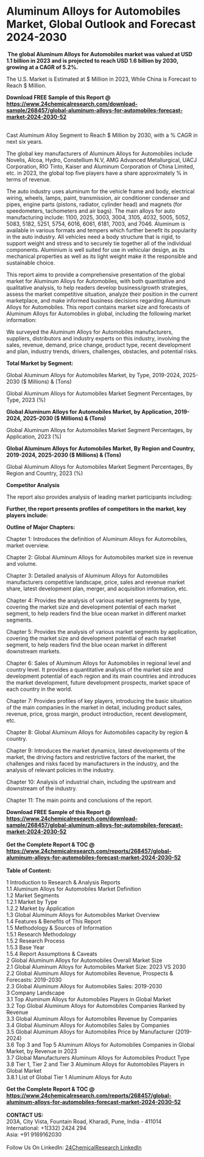 <h1>Aluminum Alloys for Automobiles Market, Global Outlook and Forecast 2024-2030</h1><p><strong> The global Aluminum Alloys for Automobiles market was valued at USD 1.1 billion in 2023 and is projected to reach USD 1.6 billion by 2030, growing at a CAGR of 5.2%.</strong></p><p>
</p><p>The U.S. Market is Estimated at $ Million in 2023, While China is Forecast to Reach $ Million.</p><div><b>Download FREE Sample of this Report @ 
            <a href="https://www.24chemicalresearch.com/download-sample/268457/global-aluminum-alloys-for-automobiles-forecast-market-2024-2030-52">
            https://www.24chemicalresearch.com/download-sample/268457/global-aluminum-alloys-for-automobiles-forecast-market-2024-2030-52</a></b></div><br><p>
Cast Aluminum Alloy Segment to Reach $ Million by 2030, with a % CAGR in next six years.</p><p>
The global key manufacturers of Aluminum Alloys for Automobiles include Novelis, Alcoa, Hydro, Constellium N.V, AMG Advanced Metallurgical, UACJ Corporation, RIO Tinto, Kaiser and Aluminum Corporation of China Limited, etc. in 2023, the global top five players have a share approximately % in terms of revenue.</p><p>
The auto industry uses aluminum for the vehicle frame and body, electrical wiring, wheels, lamps, paint, transmission, air conditioner condenser and pipes, engine parts (pistons, radiator, cylinder head) and magnets (for speedometers, tachometers and air bags). The main alloys for auto manufacturing include: 1100, 2025, 3003, 3004, 3105, 4032, 5005, 5052, 5083, 5182, 5251, 5754, 6016, 6061, 6181, 7003, and 7046. Aluminum is available in various formats and tempers which further benefit its popularity in the auto industry. All vehicles need a body structure that is rigid, to support weight and stress and to securely tie together all of the individual components. Aluminium is well suited for use in vehicular design, as its mechanical properties as well as its light weight make it the responsible and sustainable choice.</p><p>
This report aims to provide a comprehensive presentation of the global market for Aluminum Alloys for Automobiles, with both quantitative and qualitative analysis, to help readers develop business/growth strategies, assess the market competitive situation, analyze their position in the current marketplace, and make informed business decisions regarding Aluminum Alloys for Automobiles. This report contains market size and forecasts of Aluminum Alloys for Automobiles in global, including the following market information:</p><p>
</p><p>
</p><p>We surveyed the Aluminum Alloys for Automobiles manufacturers, suppliers, distributors and industry experts on this industry, involving the sales, revenue, demand, price change, product type, recent development and plan, industry trends, drivers, challenges, obstacles, and potential risks.</p><p>
<strong>Total Market by Segment:</strong></p><p>
Global Aluminum Alloys for Automobiles Market, by Type, 2019-2024, 2025-2030 ($ Millions) &amp; (Tons)</p><p>
Global Aluminum Alloys for Automobiles Market Segment Percentages, by Type, 2023 (%)</p><p>
</p><p>
</p><p><strong>Global Aluminum Alloys for Automobiles Market, by Application, 2019-2024, 2025-2030 ($ Millions) &amp; (Tons)</strong></p><p>
Global Aluminum Alloys for Automobiles Market Segment Percentages, by Application, 2023 (%)</p><p>
</p><p>
</p><p><strong>Global Aluminum Alloys for Automobiles Market, By Region and Country, 2019-2024, 2025-2030 ($ Millions) &amp; (Tons)</strong></p><p>
Global Aluminum Alloys for Automobiles Market Segment Percentages, By Region and Country, 2023 (%)</p><p>
</p><p>
</p><p><strong>Competitor Analysis</strong></p><p>
The report also provides analysis of leading market participants including:</p><p>
</p><p>
</p><p><strong>Further, the report presents profiles of competitors in the market, key players include:</strong></p><p>
</p><p>
</p><p><strong>Outline of Major Chapters:</strong></p><p>
Chapter 1: Introduces the definition of Aluminum Alloys for Automobiles, market overview.</p><p>
Chapter 2: Global Aluminum Alloys for Automobiles market size in revenue and volume.</p><p>
Chapter 3: Detailed analysis of Aluminum Alloys for Automobiles manufacturers competitive landscape, price, sales and revenue market share, latest development plan, merger, and acquisition information, etc.</p><p>
Chapter 4: Provides the analysis of various market segments by type, covering the market size and development potential of each market segment, to help readers find the blue ocean market in different market segments.</p><p>
Chapter 5: Provides the analysis of various market segments by application, covering the market size and development potential of each market segment, to help readers find the blue ocean market in different downstream markets.</p><p>
Chapter 6: Sales of Aluminum Alloys for Automobiles in regional level and country level. It provides a quantitative analysis of the market size and development potential of each region and its main countries and introduces the market development, future development prospects, market space of each country in the world.</p><p>
Chapter 7: Provides profiles of key players, introducing the basic situation of the main companies in the market in detail, including product sales, revenue, price, gross margin, product introduction, recent development, etc.</p><p>
Chapter 8: Global Aluminum Alloys for Automobiles capacity by region &amp; country.</p><p>
Chapter 9: Introduces the market dynamics, latest developments of the market, the driving factors and restrictive factors of the market, the challenges and risks faced by manufacturers in the industry, and the analysis of relevant policies in the industry.</p><p>
Chapter 10: Analysis of industrial chain, including the upstream and downstream of the industry.</p><p>
Chapter 11: The main points and conclusions of the report.</p><div><b>Download FREE Sample of this Report @ 
            <a href="https://www.24chemicalresearch.com/download-sample/268457/global-aluminum-alloys-for-automobiles-forecast-market-2024-2030-52">
            https://www.24chemicalresearch.com/download-sample/268457/global-aluminum-alloys-for-automobiles-forecast-market-2024-2030-52</a></b></div><br><div><b>Get the Complete Report & TOC @ 
            <a href="https://www.24chemicalresearch.com/reports/268457/global-aluminum-alloys-for-automobiles-forecast-market-2024-2030-52">
            https://www.24chemicalresearch.com/reports/268457/global-aluminum-alloys-for-automobiles-forecast-market-2024-2030-52</a></b></div><br>
            <b>Table of Content:</b><p>1 Introduction to Research & Analysis Reports<br />
    1.1 Aluminum Alloys for Automobiles Market Definition<br />
    1.2 Market Segments<br />
        1.2.1 Market by Type<br />
        1.2.2 Market by Application<br />
    1.3 Global Aluminum Alloys for Automobiles Market Overview<br />
    1.4 Features & Benefits of This Report<br />
    1.5 Methodology & Sources of Information<br />
        1.5.1 Research Methodology<br />
        1.5.2 Research Process<br />
        1.5.3 Base Year<br />
        1.5.4 Report Assumptions & Caveats<br />
2 Global Aluminum Alloys for Automobiles Overall Market Size<br />
    2.1 Global Aluminum Alloys for Automobiles Market Size: 2023 VS 2030<br />
    2.2 Global Aluminum Alloys for Automobiles Revenue, Prospects & Forecasts: 2019-2030<br />
    2.3 Global Aluminum Alloys for Automobiles Sales: 2019-2030<br />
3 Company Landscape<br />
    3.1 Top Aluminum Alloys for Automobiles Players in Global Market<br />
    3.2 Top Global Aluminum Alloys for Automobiles Companies Ranked by Revenue<br />
    3.3 Global Aluminum Alloys for Automobiles Revenue by Companies<br />
    3.4 Global Aluminum Alloys for Automobiles Sales by Companies<br />
    3.5 Global Aluminum Alloys for Automobiles Price by Manufacturer (2019-2024)<br />
    3.6 Top 3 and Top 5 Aluminum Alloys for Automobiles Companies in Global Market, by Revenue in 2023<br />
    3.7 Global Manufacturers Aluminum Alloys for Automobiles Product Type<br />
    3.8 Tier 1, Tier 2 and Tier 3 Aluminum Alloys for Automobiles Players in Global Market<br />
        3.8.1 List of Global Tier 1 Aluminum Alloys for Auto</p><div><b>Get the Complete Report & TOC @ 
            <a href="https://www.24chemicalresearch.com/reports/268457/global-aluminum-alloys-for-automobiles-forecast-market-2024-2030-52">
            https://www.24chemicalresearch.com/reports/268457/global-aluminum-alloys-for-automobiles-forecast-market-2024-2030-52</a></b></div><br><b>CONTACT US:</b><br>
            203A, City Vista, Fountain Road, Kharadi, Pune, India - 411014<br>
            International: +1(332) 2424 294<br>
            Asia: +91 9169162030 <br><br>
            Follow Us On LinkedIn: <a href="https://www.linkedin.com/company/24chemicalresearch/">24ChemicalResearch LinkedIn</a>